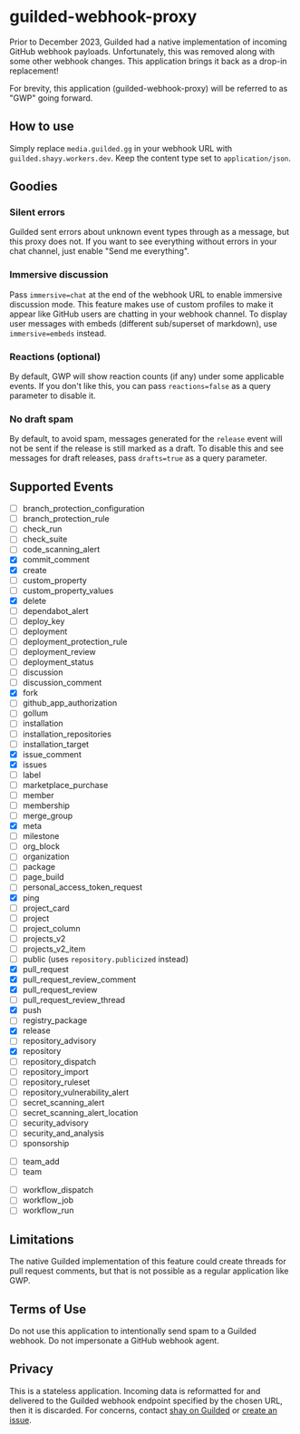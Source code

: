 # guilded-webhook-proxy

Prior to December 2023, Guilded had a native implementation of incoming GitHub webhook payloads. Unfortunately, this was removed along with some other webhook changes. This application brings it back as a drop-in replacement!

For brevity, this application (guilded-webhook-proxy) will be referred to as "GWP" going forward.

## How to use

Simply replace `media.guilded.gg` in your webhook URL with `guilded.shayy.workers.dev`. Keep the content type set to `application/json`.

## Goodies

### Silent errors

Guilded sent errors about unknown event types through as a message, but this proxy does not. If you want to see everything without errors in your chat channel, just enable "Send me everything".

### Immersive discussion

Pass `immersive=chat` at the end of the webhook URL to enable immersive discussion mode. This feature makes use of custom profiles to make it appear like GitHub users are chatting in your webhook channel. To display user messages with embeds (different sub/superset of markdown), use `immersive=embeds` instead.

### Reactions (optional)

By default, GWP will show reaction counts (if any) under some applicable events. If you don't like this, you can pass `reactions=false` as a query parameter to disable it.

### No draft spam

By default, to avoid spam, messages generated for the `release` event will not be sent if the release is still marked as a draft. To disable this and see messages for draft releases, pass `drafts=true` as a query parameter.

## Supported Events

- [ ] branch_protection_configuration
- [ ] branch_protection_rule
- [ ] check_run
- [ ] check_suite
- [ ] code_scanning_alert
- [x] commit_comment
- [x] create
- [ ] custom_property
- [ ] custom_property_values
- [x] delete
- [ ] dependabot_alert
- [ ] deploy_key
- [ ] deployment
- [ ] deployment_protection_rule
- [ ] deployment_review
- [ ] deployment_status
- [ ] discussion
- [ ] discussion_comment
- [x] fork
- [ ] github_app_authorization
- [ ] gollum
- [ ] installation
- [ ] installation_repositories
- [ ] installation_target
- [x] issue_comment
- [x] issues
- [ ] label
- [ ] marketplace_purchase
- [ ] member
- [ ] membership
- [ ] merge_group
- [x] meta
- [ ] milestone
- [ ] org_block
- [ ] organization
- [ ] package
- [ ] page_build
- [ ] personal_access_token_request
- [x] ping
- [ ] project_card
- [ ] project
- [ ] project_column
- [ ] projects_v2
- [ ] projects_v2_item
- [ ] public (uses `repository.publicized` instead)
- [x] pull_request
- [x] pull_request_review_comment
- [x] pull_request_review
- [ ] pull_request_review_thread
- [x] push
- [ ] registry_package
- [x] release
- [ ] repository_advisory
- [x] repository
- [ ] repository_dispatch
- [ ] repository_import
- [ ] repository_ruleset
- [ ] repository_vulnerability_alert
- [ ] secret_scanning_alert
- [ ] secret_scanning_alert_location
- [ ] security_advisory
- [ ] security_and_analysis
- [ ] sponsorship
<!-- - [x] star -->
<!-- - [x] status -->
- [ ] team_add
- [ ] team
<!-- - [x] watch -->
- [ ] workflow_dispatch
- [ ] workflow_job
- [ ] workflow_run

## Limitations

The native Guilded implementation of this feature could create threads for pull request comments, but that is not possible as a regular application like GWP.

## Terms of Use

Do not use this application to intentionally send spam to a Guilded webhook. Do not impersonate a GitHub webhook agent.

## Privacy

This is a stateless application. Incoming data is reformatted for and delivered to the Guilded webhook endpoint specified by the chosen URL, then it is discarded. For concerns, contact [shay on Guilded](https://www.guilded.gg/bearger) or [create an issue](https://github.com/shayypy/guilded-webhook-proxy/issues).
